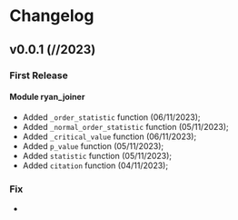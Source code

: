 # Changelog


## v0.0.1 (//2023)


### First Release

#### Module ryan_joiner
- Added ``_order_statistic`` function (06/11/2023);
- Added ``_normal_order_statistic`` function (05/11/2023);
- Added ``_critical_value`` function (06/11/2023);
- Added ``p_value`` function (05/11/2023);
- Added ``statistic`` function (05/11/2023);
- Added ``citation`` function (04/11/2023);




### Fix

-
